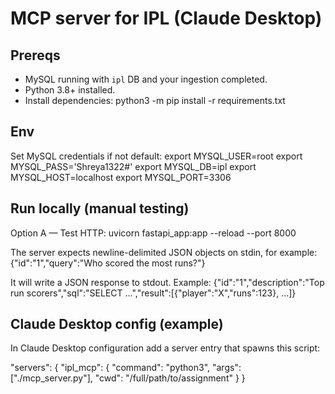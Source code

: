 # MCP server for IPL (Claude Desktop)

## Prereqs
- MySQL running with `ipl` DB and your ingestion completed.
- Python 3.8+ installed.
- Install dependencies:
    python3 -m pip install -r requirements.txt

## Env
Set MySQL credentials if not default:
export MYSQL_USER=root
export MYSQL_PASS='Shreya1322#'
export MYSQL_DB=ipl
export MYSQL_HOST=localhost
export MYSQL_PORT=3306

## Run locally (manual testing)
Option A — Test HTTP:
    uvicorn fastapi_app:app --reload --port 8000
    
The server expects newline-delimited JSON objects on stdin, for example:
{"id":"1","query":"Who scored the most runs?"}

It will write a JSON response to stdout. Example:
{"id":"1","description":"Top run scorers","sql":"SELECT ...","result":[{"player":"X","runs":123}, ...]}

## Claude Desktop config (example)
In Claude Desktop configuration add a server entry that spawns this script:

"servers": {
  "ipl_mcp": {
    "command": "python3",
    "args": ["./mcp_server.py"],
    "cwd": "/full/path/to/assignment"
  }
}
